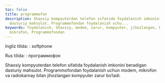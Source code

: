 ```yaml
---
toc: false
title: programmofon
description: Shaxsiy kompyuterdan telefon sifatida foydalanish imkonini beradigan
  dasturiy mahsulot. Programmofondan foydalanish uchu...
keywords: foydalanish, Shaxsiy, modem, zarur, kompyuter, jihozlangan, bilan, radiokarnay,
  mikrofon, Programmofondan
---
```


Ingliz tilida:
:   softphone

Rus tilida:
:   программофон

Shaxsiy kompyuterdan telefon sifatida foydalanish imkonini beradigan dasturiy mahsulot. Programmofondan foydalanish uchun modem, mikrofon va radiokarnay bilan jihozlangan kompyuter zarur bo‘ladi.